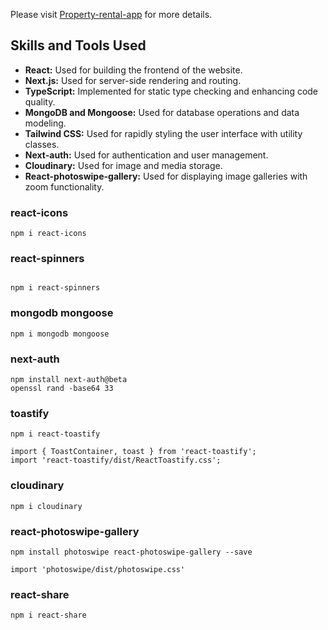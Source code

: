 Please visit [Property-rental-app](https://purplecat-property-rental.vercel.app) for more details.
 
## Skills and Tools Used

- **React:** Used for building the frontend of the website.
- **Next.js:** Used for server-side rendering and routing.
- **TypeScript:** Implemented for static type checking and enhancing code quality.
- **MongoDB and Mongoose:** Used for database operations and data modeling.
- **Tailwind CSS:** Used for rapidly styling the user interface with utility classes.
- **Next-auth:** Used for authentication and user management.
- **Cloudinary:** Used for image and media storage.
- **React-photoswipe-gallery:** Used for displaying image galleries with zoom functionality.

### react-icons

```
npm i react-icons

```

### react-spinners

```

npm i react-spinners

```

### mongodb mongoose

```
npm i mongodb mongoose

```

### next-auth

```
npm install next-auth@beta
openssl rand -base64 33

```

### toastify

```
npm i react-toastify

import { ToastContainer, toast } from 'react-toastify';
import 'react-toastify/dist/ReactToastify.css';

```

### cloudinary

```
npm i cloudinary

```

### react-photoswipe-gallery

```
npm install photoswipe react-photoswipe-gallery --save

import 'photoswipe/dist/photoswipe.css'

```

### react-share

```
npm i react-share

```
